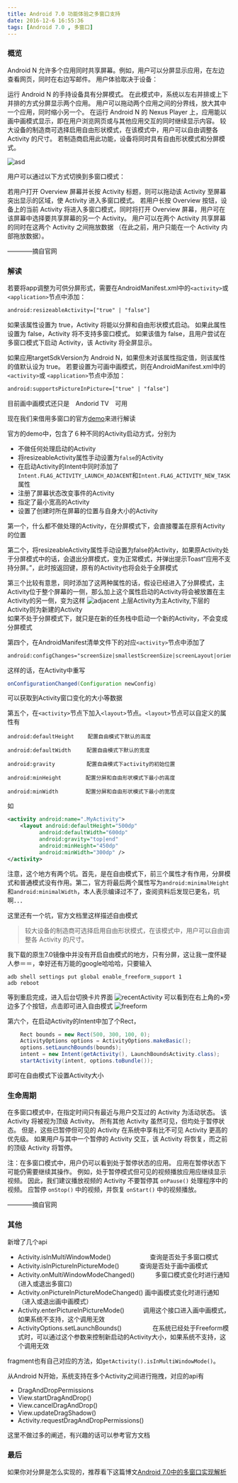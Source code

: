 ```yaml
---
title: Android 7.0 功能体验之多窗口支持
date: 2016-12-6 16:55:36
tags: [Android 7.0 , 多窗口]
---
```


### 概览
Android N 允许多个应用同时共享屏幕。例如，用户可以分屏显示应用，在左边查看网页，同时在右边写邮件。 用户体验取决于设备：
<!--more-->
运行 Android N 的手持设备具有分屏模式。 在此模式中，系统以左右并排或上下并排的方式分屏显示两个应用。 用户可以拖动两个应用之间的分界线，放大其中一个应用，同时缩小另一个。
在运行 Android N 的 Nexus Player 上，应用能以画中画模式显示，即在用户浏览网页或与其他应用交互的同时继续显示内容。
较大设备的制造商可选择启用自由形状模式，在该模式中，用户可以自由调整各 Activity 的尺寸。 若制造商启用此功能，设备将同时具有自由形状模式和分屏模式。

![asd](/images/mutiscreen/mw-splitscreen.png)

用户可以通过以下方式切换到多窗口模式：

若用户打开 Overview 屏幕并长按 Activity 标题，则可以拖动该 Activity 至屏幕突出显示的区域，使 Activity 进入多窗口模式。
若用户长按 Overview 按钮，设备上的当前 Activity 将进入多窗口模式，同时将打开 Overview 屏幕，用户可在该屏幕中选择要共享屏幕的另一个 Activity。
用户可以在两个 Activity 共享屏幕的同时在这两个 Activity 之间拖放数据 （在此之前，用户只能在一个 Activity 内部拖放数据）。

————摘自官网

### 解读
若要将app调整为可供分屏形式，需要在AndroidManifest.xml中的`<activity>`或 `<application>`节点中添加：

```xml
android:resizeableActivity=["true" | "false"]
```
如果该属性设置为 true，Activity 将能以分屏和自由形状模式启动。 如果此属性设置为 false，Activity 将不支持多窗口模式。 如果该值为 false，且用户尝试在多窗口模式下启动 Activity，该 Activity 将全屏显示。

如果应用targetSdkVersion为 Android N，如果但未对该属性指定值，则该属性的值默认设为 true。
若要设置为可画中画模式，则在AndroidManifest.xml中的`<activity>`或 `<application>`节点中添加：
```xml
android:supportsPictureInPicture=["true" | "false"]
```
目前画中画模式还只是　Andorid TV　可用

现在我们来借用多窗口的官方[demo](https://github.com/googlesamples/android-MultiWindowPlayground)来进行解读

官方的demo中，包含了６种不同的Activity启动方式，分别为
* 不做任何处理启动的Activity
* 将resizeableActivity属性手动设置为`false`的Activity
* 在启动Activity的Intent中同时添加了`Intent.FLAG_ACTIVITY_LAUNCH_ADJACENT`和`Intent.FLAG_ACTIVITY_NEW_TASK`属性
* 注册了屏幕状态改变事件的Activity
* 指定了最小宽高的Activity
* 设置了创建时所在屏幕的位置与自身大小的Activity

第一个，什么都不做处理的Activity，在分屏模式下，会直接覆盖在原有Activity的位置   

第二个，将resizeableActivity属性手动设置为false的Activity，如果原Activity处于分屏模式中的话，会退出分屏模式，变为正常模式，并弹出提示Toast“应用不支持分屏。”，此时按返回键，原有的Activity也将会处于全屏模式      

第三个比较有意思，同时添加了这两种属性的话，假设已经进入了分屏模式，主Activity位于整个屏幕的一侧，那么加上这个属性启动的Activity将会被放置在主Activity的另一侧，变为这样
![adjacent](/images/mutiscreen/adjacent.png)
上层Activity为主Activity,下层的Activity则为新建的Activity    
如果不处于分屏模式下，就只是在新的任务栈中启动一个新的Activity，不会变成分屏模式

第四个，在AndroidManifest清单文件下的对应`<activity>`节点中添加了
```xml
android:configChanges="screenSize|smallestScreenSize|screenLayout|orientation"
```
这样的话，在Activity中重写
```java
onConfigurationChanged(Configuration newConfig)
```
可以获取到Activity窗口变化的大小等数据

第五个，在`<activity>`节点下加入`<layout>`节点。`<layout>`节点可以自定义的属性有
```
android:defaultHeight　　 配置自由模式下默认的高度

android:defaultWidth　　　配置自由模式下默认的宽度

android:gravity　　　　　　配置自由模式下activity的初始位置

android:minHeight　　　 　配置分屏和自由形状模式下最小的高度

android:minWidth 　　　 　配置分屏和自由形状模式下最小的宽度
```
如
```xml
<activity android:name=".MyActivity">
    <layout android:defaultHeight="500dp"
          android:defaultWidth="600dp"
          android:gravity="top|end"
          android:minHeight="450dp"
          android:minWidth="300dp" />
</activity>

```
注意，这个地方有两个坑。首先，是在自由模式下，前三个属性才有作用，分屏模式和普通模式没有作用。第二，官方将最后两个属性写为`android:minimalHeight`和`android:minimalWidth`，本人表示编译过不了，查阅资料后发现已更名，坑啊．．．     

这里还有一个坑，官方文档里这样描述自由模式
>较大设备的制造商可选择启用自由形状模式，在该模式中，用户可以自由调整各 Activity 的尺寸。

我下载的原生7.0镜像中并没有开启自由模式的地方，只有分屏，这让我一度怀疑人参＝＝，幸好还有万能的google哈哈哈，只要输入
```shell
adb shell settings put global enable_freeform_support 1
adb reboot
```
等到重启完成，进入后台切换卡片界面
![recentActivity](/images/mutiscreen/recentActivity.png)
可以看到在右上角的×旁边多了个按钮，点击即可进入自由模式
![freeform](/images/mutiscreen/freeform.png)

第六个，在启动Activity的Intent中加了个Rect，
```java
    Rect bounds = new Rect(500, 300, 100, 0);
    ActivityOptions options = ActivityOptions.makeBasic();
    options.setLaunchBounds(bounds);
    intent = new Intent(getActivity(), LaunchBoundsActivity.class);
    startActivity(intent, options.toBundle());
```
即可在自由模式下设置Activity大小

### 生命周期
在多窗口模式中，在指定时间只有最近与用户交互过的 Activity 为活动状态。 该 Activity 将被视为顶级 Activity。 所有其他 Activity 虽然可见，但均处于暂停状态。 但是，这些已暂停但可见的 Activity 在系统中享有比不可见 Activity 更高的优先级。 如果用户与其中一个暂停的 Activity 交互，该 Activity 将恢复，而之前的顶级 Activity 将暂停。

注：在多窗口模式中，用户仍可以看到处于暂停状态的应用。 应用在暂停状态下可能仍需要继续其操作。 例如，处于暂停模式但可见的视频播放应用应继续显示视频。 因此，我们建议播放视频的 Activity 不要暂停其 `onPause()` 处理程序中的视频。 应暂停 `onStop()` 中的视频，并恢复 `onStart()` 中的视频播放。

————摘自官网

### 其他
新增了几个api
* Activity.isInMultiWindowMode() 　　　　　　查询是否处于多窗口模式
* Activity.isInPictureInPictureMode() 　　　查询是否处于画中画模式
* Activity.onMultiWindowModeChanged() 　　　多窗口模式变化时进行通知(进入或退出多窗口)
* Activity.onPictureInPictureModeChanged() 画中画模式变化时进行通知（进入或退出画中画模式）
* Activity.enterPictureInPictureMode()　　　调用这个接口进入画中画模式，如果系统不支持，这个调用无效
* ActivityOptions.setLaunchBounds()　　　　　在系统已经处于Freeform模式时，可以通过这个参数来控制新启动的Activity大小，如果系统不支持，这个调用无效

fragment也有自己对应的方法，如`getActivity().isInMultiWindowMode()`。

从Android N开始，系统支持在多个Activity之间进行拖拽，对应的api有
* DragAndDropPermissions
* View.startDragAndDrop()
* View.cancelDragAndDrop()
* View.updateDragShadow()
* Activity.requestDragAndDropPermissions()

这里不做过多的阐述，有兴趣的话可以参考官方文档


### 最后
如果你对分屏是怎么实现的，推荐看下这篇博文[Android 7.0中的多窗口实现解析](http://www.codeceo.com/article/android-multi-window.html)
